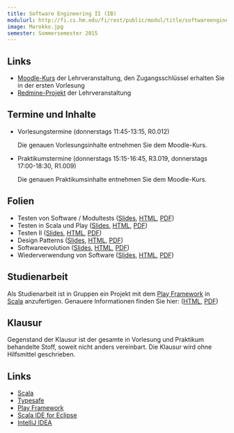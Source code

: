```yaml
---
title: Software Engineering II (IB)
modulurl: http://fi.cs.hm.edu/fi/rest/public/modul/title/softwareengineeringiiib
image: Marokko.jpg
semester: Sommersemester 2015
---
```


<div class="row">
<div class="span6">

## Links

-   [Moodle-Kurs](https://moodle.hm.edu/course/view.php?id=5449) der Lehrveranstaltung,
    den Zugangsschlüssel erhalten Sie in der ersten Vorlesung
-   [Redmine-Projekt](https://redmine.cs.hm.edu/) der Lehrveranstaltung

## Termine und Inhalte

-   Vorlesungstermine (donnerstags 11:45-13:15, R0.012)

    Die genauen Vorlesungsinhalte entnehmen Sie dem Moodle-Kurs.

-   Praktikumstermine (donnerstags 15:15-16:45, R3.019, donnerstags 17:00-18:30, R1.009)

    Die genauen Praktikumsinhalte entnehmen Sie dem Moodle-Kurs.

## Folien

-   Testen von Software / Modultests
    ([Slides](/lectures/swengiiib/presentation/01_Testen_Modultests.html),
    [HTML](/lectures/swengiiib/html/01_Testen_Modultests.html),
    [PDF](/lectures/swengiiib/pdf/01_Testen_Modultests.pdf))
-   Testen in Scala und Play
    ([Slides](/lectures/swengiiib/presentation/02_Testen_Scala_Play.html),
    [HTML](/lectures/swengiiib/html/02_Testen_Scala_Play.html),
    [PDF](/lectures/swengiiib/pdf/02_Testen_Scala_Play.pdf))
-   Testen II
    ([Slides](/lectures/swengiiib/presentation/03_TestenII.html),
    [HTML](/lectures/swengiiib/html/03_TestenII.html),
    [PDF](/lectures/swengiiib/pdf/03_TestenII.pdf))
-   Design Patterns
    ([Slides](/lectures/swengiiib/presentation/04_DesignPatterns.html),
    [HTML](/lectures/swengiiib/html/04_DesignPatterns.html),
    [PDF](/lectures/swengiiib/pdf/04_DesignPatterns.pdf))
-   Softwareevolution
    ([Slides](/lectures/swengiiib/presentation/05_Softwareevolution.html),
    [HTML](/lectures/swengiiib/html/05_Softwareevolution.html),
    [PDF](/lectures/swengiiib/pdf/05_Softwareevolution.pdf))
-   Wiederverwendung von Software
    ([Slides](/lectures/swengiiib/presentation/06_Wiederverwendung.html),
    [HTML](/lectures/swengiiib/html/06_Wiederverwendung.html),
    [PDF](/lectures/swengiiib/pdf/06_Wiederverwendung.pdf))

</div>
<div class="span6">

## Studienarbeit

Als Studienarbeit ist in Gruppen ein Projekt mit dem [Play
Framework](https://www.playframework.com/) in [Scala](http://scala-lang.org/)
anzufertigen. Genauere Informationen finden Sie hier:
([HTML](/lectures/swengiiib/html/Studienarbeit.html),
[PDF](/lectures/swengiiib/pdf/Studienarbeit.pdf))

## Klausur

Gegenstand der Klausur ist der gesamte in Vorlesung und Praktikum
behandelte Stoff, soweit nicht anders vereinbart. Die Klausur
wird ohne Hilfsmittel geschrieben.

## Links

-   [Scala](http://scala-lang.org/)
-   [Typesafe](https://typesafe.com/)
-   [Play Framework](https://www.playframework.com/)
-   [Scala IDE for Eclipse](http://scala-ide.org/)
-   [IntelliJ IDEA](http://www.jetbrains.com/idea/features/scala.html)


</div>
</div>

